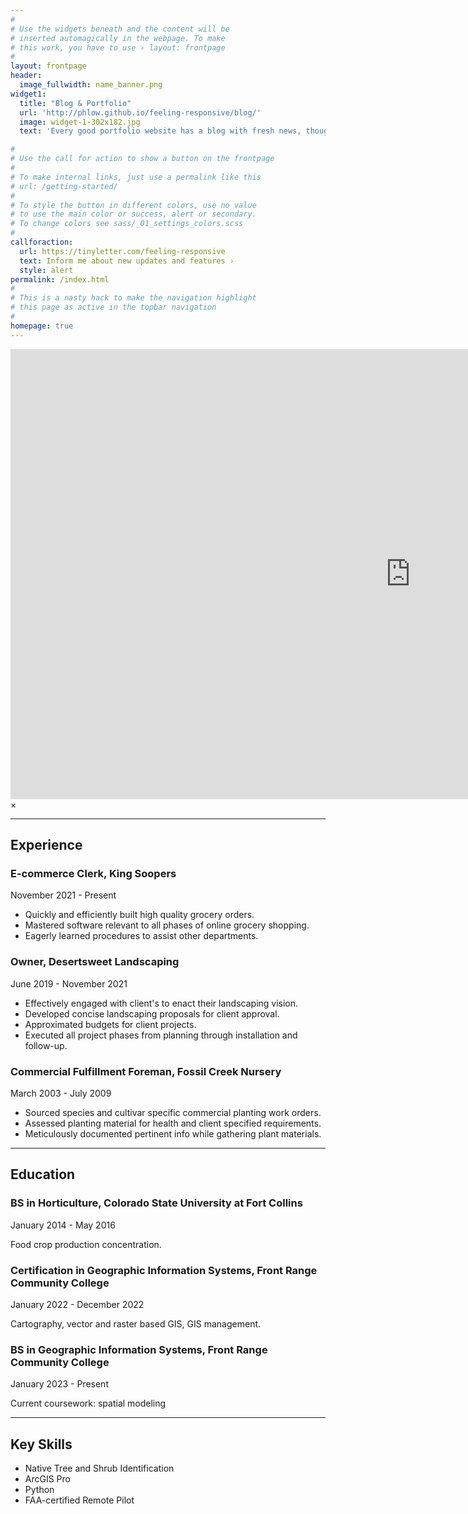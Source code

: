 ```yaml
---
#
# Use the widgets beneath and the content will be
# inserted automagically in the webpage. To make
# this work, you have to use › layout: frontpage
#
layout: frontpage
header:
  image_fullwidth: name_banner.png
widget1:
  title: "Blog & Portfolio"
  url: 'http://phlow.github.io/feeling-responsive/blog/'
  image: widget-1-302x182.jpg
  text: 'Every good portfolio website has a blog with fresh news, thoughts and develop&shy;ments of your activities. <em>Feeling Responsive</em> offers you a fully functional blog with an archive page to give readers a quick overview of all your posts.'

#
# Use the call for action to show a button on the frontpage
#
# To make internal links, just use a permalink like this
# url: /getting-started/
#
# To style the button in different colors, use no value
# to use the main color or success, alert or secondary.
# To change colors see sass/_01_settings_colors.scss
#
callforaction:
  url: https://tinyletter.com/feeling-responsive
  text: Inform me about new updates and features ›
  style: alert
permalink: /index.html
#
# This is a nasty hack to make the navigation highlight
# this page as active in the topbar navigation
#
homepage: true
---
```


<div id="videoModal" class="reveal-modal large" data-reveal="">
  <div class="flex-video widescreen vimeo" style="display: block;">
    <iframe width="1280" height="720" src="https://www.youtube.com/embed/3b5zCFSmVvU" frameborder="0" allowfullscreen></iframe>
  </div>
  <a class="close-reveal-modal">&#215;</a>
</div>

<hr>
<h2 class="font-size-h3"><strong>Experience</strong></h2>
<h3 class="font-size-h4">E-commerce Clerk, King Soopers</h3>
<p class="font-size-small">November 2021 - Present</p>
<ul class="font-size-p">
<li>Quickly and efficiently built high quality grocery orders.</li>
<li>Mastered software relevant to all phases of online grocery shopping.</li>
<li>Eagerly learned procedures to assist other departments.</li>
</ul>

<h3 class="font-size-h4">Owner, Desertsweet Landscaping</h3>
<p class="font-size-small">June 2019 - November 2021</p>
<ul class="font-size-p">
<li>Effectively engaged with client's to enact their landscaping vision.</li>
<li>Developed concise landscaping proposals for client approval.</li>
<li>Approximated budgets for client projects.</li>
<li>Executed all project phases from planning through installation and follow-up.</li>
</ul>

<h3 class="font-size-h4">Commercial Fulfillment Foreman, Fossil Creek Nursery</h3>
<p class="font-size-small">March 2003 - July 2009</p>
<ul class="font-size-p">
<li>Sourced species and cultivar specific commercial planting work orders.</li>
<li>Assessed planting material for health and client specified requirements.</li>
<li>Meticulously documented pertinent info while gathering plant materials.</li>
</ul>

<hr>
<h2 class="font-size-h3"><strong>Education</strong></h2>
<h3 class="font-size-h4">BS in Horticulture, Colorado State University at Fort Collins</h3>
<p class="font-size-small">January 2014 - May 2016</p>
<p class="font-size-p">Food crop production concentration.</p>

<h3 class="font-size-h4">Certification in Geographic Information Systems, Front Range Community College</h3>
<p class="font-size-small">January 2022 - December 2022</p>
<p class="font-size-p">Cartography, vector and raster based GIS, GIS management.</p>

<h3 class="font-size-h4">BS in Geographic Information Systems, Front Range Community College</h3>
<p class="font-size-small">January 2023 - Present</p>
<p class="font-size-p">Current coursework: spatial modeling</p>

<hr>
<h2 class="font-size-h3"><strong>Key Skills</strong></h2>
<ul class="font-size-p">
<li>Native Tree and Shrub Identification</li>
<li>ArcGIS Pro</li>
<li>Python</li>
<li>FAA-certified Remote Pilot</li>

